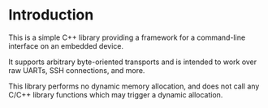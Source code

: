 # Introduction

This is a simple C++ library providing a framework for a command-line interface on an embedded device.

It supports arbitrary byte-oriented transports and is intended to work over raw UARTs, SSH connections,
and more.

This library performs no dynamic memory allocation, and does not call any C/C++ library functions which
may trigger a dynamic allocation.
